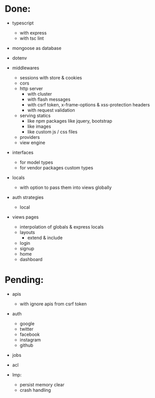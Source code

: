 # Done:

- typescript 
	- with express
	- with tsc lint
- mongoose as database
- dotenv

- middlewares
	- sessions with store & cookies
	- cors
	- http server
		- with cluster
		- with flash messages
		- with csrf token, x-frame-options & xss-protection headers
		- with request validation
	- serving statics
		- like npm packages like jquery, bootstrap
		- like images
		- like custom js / css files
	- providers
	- view engine

- interfaces
	- for model types
	- for vendor packages custom types

- locals
	- with option to pass them into views globally

- auth strategies
	- local

- views pages
	- interpolation of globals & express locals
	- layouts
		- extend & include
	- login
	- signup
	- home
	- dashboard

# Pending:

- apis
	- with ignore apis from csrf token

- auth
	- google
	- twitter
	- facebook
	- instagram
	- github

- jobs
- acl
- Imp:
	- persist memory clear
	- crash handling